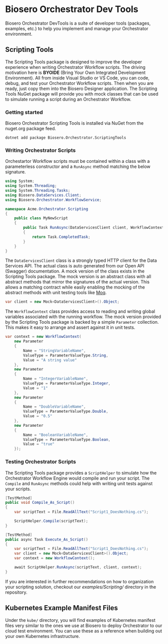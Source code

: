 # Biosero Orchestrator Dev Tools

Biosero Orchestrator DevTools is a suite of developer tools (packages, examples, etc.) to help you implement and manage your Orchestrator environment.

## Scripting Tools

The Scripting Tools package is designed to improve the developer experience when writing Orchestrator Workflow scripts.  The driving motivation here is **BYOIDE** (Bring Your Own Integrated Development Environment).  All from inside Visual Studio or VS Code, you can code, debug, and test your Orchestrator Workflow scripts.  Then when you are ready, just copy them into the Biosero Designer application.  The Scripting Tools NuGet package will provide you with mock classes that can be used to simulate running a script during an Orchestrator Workflow.

### Getting started

Biosero Orchestrator Scripting Tools is installed via NuGet from the nuget.org package feed.

```
dotnet add package Biosero.Orchestrator.ScriptingTools
```

### Writing Orchestrator Scripts

Orchestartor Workflow scripts must be contained within a class with a parameterless constructor and a `RunAsync` method matching the below signature.

```csharp
using System;
using System.Threading;
using System.Threading.Tasks;
using Biosero.DataServices.Client;
using Biosero.Orchestrator.WorkflowService;

namespace Acme.Orchestrator.Scripting
{
    public class MyNewScript
    {
        public Task RunAsync(DataServicesClient client, WorkflowContext context, CancellationToken cancellationToken)
        {
            return Task.CompletedTask;
        }
    }
}
```

The `DataServicesClient` class is a strongly typed HTTP client for the Data Services API.  The actual class is auto generated from our Open API (Swagger) documentation.  A mock version of the class exists in the Scripting Tools package.  The mock version is an abstract class with all abstract methods that mirror the signatures of the actual version.  This allows a matching contract while easily enabling the mocking of the abstract methods with unit testing tools like [Moq](https://github.com/moq/moq).

```csharp
var client = new Mock<DataServicesClient>().Object;
```

The `WorkflowContext` class provides access to reading and writing global variables associated with the running workflow.  The mock version provided by the Scripting Tools package is backed by a simple `Parameter` collection.  This makes it easy to arrange and assert against it in unit tests.

```csharp
var context = new WorkflowContext(
    new Parameter
    {
        Name = "StringVariableName",
        ValueType = ParameterValueType.String,
        Value = "A string value"
    },
    new Parameter
    {
        Name = "IntegerVariableName",
        ValueType = ParameterValueType.Integer,
        Value = "1"
    },
    new Parameter
    {
        Name = "DoubleVariableName",
        ValueType = ParameterValueType.Double,
        Value = "0.5"
    },
    new Parameter
    {
        Name = "BooleanVariableName",
        ValueType = ParameterValueType.Boolean,
        Value = "true"
    });
```

### Testing Orchestrator Scripts

The Scripting Tools package provides a `ScriptHelper` to simulate how the Orchestrator Workflow Engine would compile and run your script.  The `Compile` and `RunAsync` methods could help with writing unit tests against your scripts.

```csharp
[TestMethod]
public void Compile_As_Script()
{
    var scriptText = File.ReadAllText("Script1_DoesNothing.cs");

    ScriptHelper.Compile(scriptText);
}

[TestMethod]
public async Task Execute_As_Script()
{
    var scriptText = File.ReadAllText("Script1_DoesNothing.cs");
    var client = new Mock<DataServicesClient>().Object;
    var context = new WorkflowContext();

    await ScriptHelper.RunAsync(scriptText, client, context);
}
```

If you are interested in further recommendations on how to organization your scripting solution, checkout our _examples/Scripting/_ directory in the repository.

## Kubernetes Example Manifest Files

Under the `kube/` directory, you will find examples of Kubernetes manifest files very similar to the ones we use at Biosero to deploy Orchestrator to our cloud test environment.  You can use these as a reference when building out your own Kubernetes infrastructure.